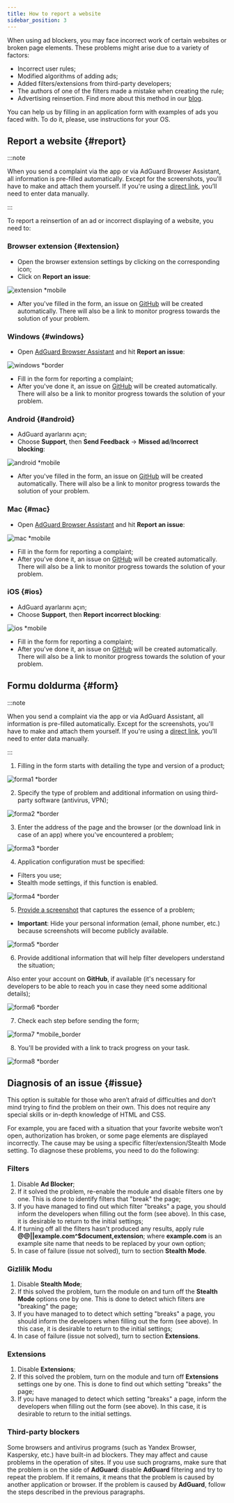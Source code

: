 ```yaml
---
title: How to report a website
sidebar_position: 3
---
```



When using ad blockers, you may face incorrect work of certain websites or broken page elements. These problems might arise due to a variety of factors:

* Incorrect user rules;
* Modified algorithms of adding ads;
* Added filters/extensions from third-party developers;
* The authors of one of the filters made a mistake when creating the rule;
* Advertising reinsertion. Find more about this method in our [blog](https://adguard.com/blog/ad-reinsertion.html).

You can help us by filling in an application form with examples of ads you faced with. To do it, please, use instructions for your OS.

## Report a website {#report}

:::note

When you send a complaint via the app or via AdGuard Browser Assistant, all information is pre-filled automatically. Except for the screenshots, you'll have to make and attach them yourself. If you're using a [direct link](https://reports.adguard.com/new_issue.html), you’ll need to enter data manually.

:::

To report a reinsertion of an ad or incorrect displaying of a website, you need to:

### Browser extension {#extension}

* Open the browser extension settings by clicking on the corresponding icon;
* Click on **Report an issue**:

![extension *mobile](https://cdn.adtidy.org/content/Kb/ad_blocker/guides/extension_issue.png)

* After you've filled in the form, an issue on [GitHub](https://github.com/AdguardTeam/AdguardFilters/issues) will be created automatically. There will also be a link to monitor progress towards the solution of your problem.

### Windows {#windows}

* Open [AdGuard Browser Assistant](/adguard-for-windows/browser-assistant) and hit **Report an issue**:

![windows *border](https://cdn.adtidy.org/content/Kb/ad_blocker/guides/browser-assistant.png)

* Fill in the form for reporting a complaint;
* After you've done it, an issue on [GitHub](https://github.com/AdguardTeam/AdguardFilters/issues) will be created automatically. There will also be a link to monitor progress towards the solution of your problem.

### Android {#android}

* AdGuard ayarlarını açın;
* Сhoose **Support**, then **Send Feedback** → **Missed ad**/**Incorrect blocking**:

![android *mobile](https://cdn.adtidy.org/content/Kb/ad_blocker/guides/android.png)

* After you've filled in the form, an issue on [GitHub](https://github.com/AdguardTeam/AdguardFilters/issues) will be created automatically. There will also be a link to monitor progress towards the solution of your problem.

### Mac {#mac}

* Open [AdGuard Browser Assistant](/adguard-for-mac/browser-assistant) and hit **Report an issue**:

![mac *mobile](https://cdn.adtidy.org/content/kb/ad_blocker/guides/browser-assistant-mac.png)

* Fill in the form for reporting a complaint;
* After you've done it, an issue on [GitHub](https://github.com/AdguardTeam/AdguardFilters/issues) will be created automatically. There will also be a link to monitor progress towards the solution of your problem.

### iOS {#ios}

* AdGuard ayarlarını açın;
* Choose **Support**, then **Report incorrect blocking**:

![ios *mobile](https://cdn.adtidy.org/content/Kb/ad_blocker/guides/ios_issue.png)

* Fill in the form for reporting a complaint;
* After you've done it, an issue on [GitHub](https://github.com/AdguardTeam/AdguardFilters/issues) will be created automatically. There will also be a link to monitor progress towards the solution of your problem.

## Formu doldurma {#form}

:::note

When you send a complaint via the app or via AdGuard Assistant, all information is pre-filled automatically. Except for the screenshots, you'll have to make and attach them yourself. If you're using a [direct link](https://reports.adguard.com/new_issue.html), you’ll need to enter data manually.

:::

1. Filling in the form starts with detailing the type and version of a product;

![forma1 *border](https://cdn.adtidy.org/content/Kb/ad_blocker/guides/forma1en.png)

2. Specify the type of problem and additional information on using third-party software (antivirus, VPN);

![forma2 *border](https://cdn.adtidy.org/content/Kb/ad_blocker/guides/forma2en.png)

3. Enter the address of the page and the browser (or the download link in case of an app) where you've encountered a problem;

![forma3 *border](https://cdn.adtidy.org/content/Kb/ad_blocker/guides/forma3en.png)

4. Application configuration must be specified:
* Filters you use;
* Stealth mode settings, if this function is enabled.

![forma4 *border](https://cdn.adtidy.org/content/kb/ad_blocker/guides/forma4en.png)

5. [Provide a screenshot](../take-screenshot) that captures the essence of a problem;

* **Important**: Hide your personal information (email, phone number, etc.) because screenshots will become publicly available.

![forma5 *border](https://cdn.adtidy.org/content/Kb/ad_blocker/guides/forma5en.png)

6. Provide additional information that will help filter developers understand the situation;

Also enter your account on **GitHub**, if available (it's necessary for developers to be able to reach you in case they need some additional details);

![forma6 *border](https://cdn.adtidy.org/content/Kb/ad_blocker/guides/forma6en.png)

7. Check each step before sending the form;

![forma7 *mobile_border](https://cdn.adtidy.org/content/Kb/ad_blocker/guides/forma7en.png)

8. You'll be provided with a link to track progress on your task.

![forma8 *border](https://cdn.adtidy.org/content/Kb/ad_blocker/guides/forma8en.png)

## Diagnosis of an issue {#issue}

This option is suitable for those who aren’t afraid of difficulties and don’t mind trying to find the problem on their own. This does not require any special skills or in-depth knowledge of HTML and CSS.

For example, you are faced with a situation that your favorite website won’t open, authorization has broken, or some page elements are displayed incorrectly. The cause may be using a specific filter/extension/Stealth Mode setting. To diagnose these problems, you need to do the following:

### **Filters**

1. Disable **Ad Blocker**;
2. If it solved the problem, re-enable the module and disable filters one by one. This is done to identify filters that "break" the page;
3. If you have managed to find out which filter "breaks" a page, you should inform the developers when filling out the form (see above). In this case, it is desirable to return to the initial settings;
4. If turning off all the filters hasn't produced any results, apply rule **@@||example.com^$document,extension**; where **example.com** is an example site name that needs to be replaced by your own option;
5. In case of failure (issue not solved), turn to section **Stealth Mode**.

### **Gizlilik Modu**

1. Disable **Stealth Mode**;
2. If this solved the problem, turn the module on and turn off the **Stealth Mode** options one by one. This is done to detect which filters are "breaking" the page;
3. If you have managed to to detect which setting "breaks" a page, you should inform the developers when filling out the form (see above). In this case, it is desirable to return to the initial settings;
4. In case of failure (issue not solved), turn to section **Extensions**.

### **Extensions**

1. Disable **Extensions**;
2. If this solved the problem, turn on the module and turn off **Extensions** settings one by one. This is done to find out which setting "breaks" the page;
3. If you have managed to detect which setting "breaks" a page, inform the developers when filling out the form (see above). In this case, it is desirable to return to the initial settings.

### **Third-party blockers**
Some browsers and antivirus programs (such as Yandex Browser, Kaspersky, etc.) have built-in ad blockers. They may affect and cause problems in the operation of sites. If you use such programs, make sure that the problem is on the side of **AdGuard**: disable **AdGuard** filtering and try to repeat the problem. If it remains, it means that the problem is caused by another application or browser. If the problem is caused by **AdGuard**, follow the steps described in the previous paragraphs.
